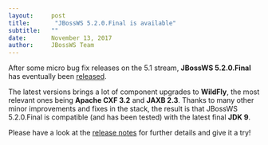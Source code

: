 ```yaml
---
layout:     post
title:       "JBossWS 5.2.0.Final is available"
subtitle:   ""
date:       November 13, 2017
author:     JBossWS Team
---
```



After some micro bug fix releases on the 5.1 stream, **JBossWS 5.2.0.Final** has eventually been [released](http://jbossws.jboss.org/downloads/latest).  

The latest versions brings a lot of component upgrades to **WildFly**, the most relevant ones being **Apache CXF 3.2** and **JAXB 2.3**. Thanks to many other minor improvements and fixes in the stack, the result is that JBossWS 5.2.0.Final is compatible (and has been tested) with the latest final **JDK 9**.  

Please have a look at the [release notes](http://download.jboss.org/jbossws/ReleaseNotes-jbossws-cxf-5.2.0.Final.txt) for further details and give it a try!   





